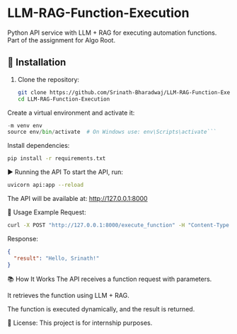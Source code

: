 # LLM-RAG-Function-Execution

Python API service with LLM + RAG for executing automation functions.  
Part of the assignment for Algo Root.

## 🚀 Installation

1. Clone the repository:
   ```bash
   git clone https://github.com/Srinath-Bharadwaj/LLM-RAG-Function-Execution.git
   cd LLM-RAG-Function-Execution
   
Create a virtual environment and activate it:
```python 
-m venv env
source env/bin/activate  # On Windows use: env\Scripts\activate```
```

Install dependencies:
```bash
pip install -r requirements.txt
```

▶️ Running the API
To start the API, run:
```bash
uvicorn api:app --reload
```

The API will be available at: http://127.0.0.1:8000

📌 Usage Example
Request:
```bash
curl -X POST "http://127.0.0.1:8000/execute_function" -H "Content-Type: application/json" -d '{"function_name": "greet", "parameters": {"name": "Srinath"}}'
```

Response:
```json
{
  "result": "Hello, Srinath!"
}
```
📚 How It Works
The API receives a function request with parameters.

It retrieves the function using LLM + RAG.

The function is executed dynamically, and the result is returned.

📝 License:
This project is for internship purposes.

